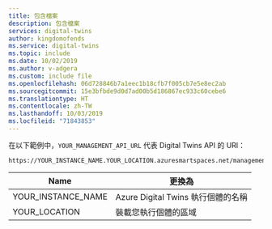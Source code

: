 ```yaml
---
title: 包含檔案
description: 包含檔案
services: digital-twins
author: kingdomofends
ms.service: digital-twins
ms.topic: include
ms.date: 10/02/2019
ms.author: v-adgera
ms.custom: include file
ms.openlocfilehash: 06d728846b7a1eec1b18cfb7f005cb7e5e8ec2ab
ms.sourcegitcommit: 15e3bfbde9d0d7ad00b5d186867ec933c60cebe6
ms.translationtype: HT
ms.contentlocale: zh-TW
ms.lasthandoff: 10/03/2019
ms.locfileid: "71843853"
---
```

在以下範例中，`YOUR_MANAGEMENT_API_URL` 代表 Digital Twins API 的 URI：

```plaintext
https://YOUR_INSTANCE_NAME.YOUR_LOCATION.azuresmartspaces.net/management/api/v1.0
```

| Name | 更換為 |
| --- | --- |
| YOUR_INSTANCE_NAME | Azure Digital Twins 執行個體的名稱 |
| YOUR_LOCATION | 裝載您執行個體的區域 |
